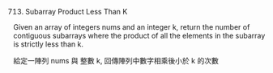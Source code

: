 713. Subarray Product Less Than K

Given an array of integers nums and an integer k, return the number of contiguous subarrays where the product of all the elements in the subarray is strictly less than k.

給定一陣列 nums 與 整數 k, 回傳陣列中數字相乘後小於 k 的次數

